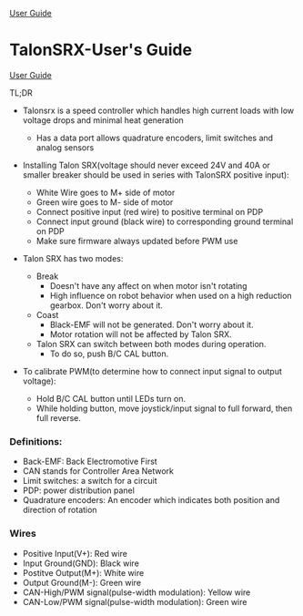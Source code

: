 [User Guide](#talonsrx-users-guide)

# TalonSRX-User's Guide

[User Guide](http://www.ctr-electronics.com/Talon%20SRX%20User%27s%20Guide.pdf)

TL;DR

- Talonsrx is a speed controller which handles high current loads with low voltage drops and minimal heat generation
	- Has a data port allows quadrature encoders, limit switches and analog sensors
	
- Installing Talon SRX(voltage should never exceed 24V and 40A or smaller breaker should be used in series with TalonSRX positive input):
	- White Wire goes to M+ side of motor
	- Green wire goes to M- side of motor
	- Connect positive input (red wire) to positive terminal on PDP
	- Connect input ground (black wire) to corresponding ground terminal on PDP
	- Make sure firmware always updated before PWM use
	
- Talon SRX has two modes:
	- Break
		- Doesn't have any affect on when motor isn't rotating
		- High influence on robot behavior when used on a high reduction gearbox. Don't worry about it.
	- Coast
		- Black-EMF will not be generated. Don't worry about it.
		- Motor rotation will not be affected by Talon SRX.
	- Talon SRX can switch between both modes during operation.
		- To do so, push B/C CAL button.
- To calibrate PWM(to determine how to connect input signal to output voltage):
	- Hold B/C CAL button until LEDs turn on.
	- While holding button, move joystick/input signal to full forward, then full reverse.

### Definitions:
- Back-EMF: Back Electromotive First
- CAN stands for Controller Area Network
- Limit switches: a switch for a circuit
- PDP: power distribution panel
- Quadrature encoders: An encoder which indicates both position and direction of rotation

### Wires
- Positive Input(V+): Red wire
- Input Ground(GND): Black wire
- Postitve Output(M+): White wire
- Output Ground(M-): Green wire
- CAN-High/PWM signal(pulse-width modulation): Yellow wire
- CAN-Low/PWM signal(pulse-width modulation): Green wire
